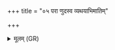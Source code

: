 +++
title = "०५ परा णुदस्व व्यथयाभिमातिम्"

+++
<details><summary>मूलम् (GR)</summary>

परा णुदस्व व्यथयाभिमातिम्  
अधस्पदं कृणुष्व दुर्धरायतः ।  
मा त्वा दभन् सपत्ना दिप्सन्तस्  
तव राष्ट्रम् उत्तमं द्युम्नम् अस्तु ॥
</details>
